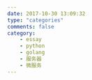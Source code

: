 ```yaml
---
date: 2017-10-30 13:09:32
type: "categories"
comments: false
category: 
    - essay
    - python
    - golang
    - 服务器
    - 微服务
---
```


